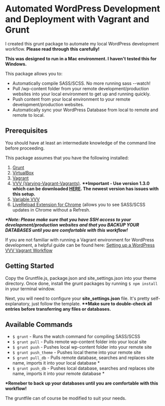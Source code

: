 # Automated WordPress Development and Deployment with Vagrant and Grunt
<p>I created this grunt package to automate my local WordPress development workflow. <strong>Please read through this carefully!</strong></p>

<p><strong>This was designed to run in a Mac environment. I haven't tested this for Windows.</strong></p> 

<p>This package allows you to:
<ul>
	<li>Automatically compile SASS/SCSS. No more running sass --watch!</li>
	<li>Pull /wp-content folder from your remote development/production websites into your local environment to get up and running quickly.</li>
	<li>Push content from your local environment to your remote development/production websites.</li>
	<li>Automatically sync your WordPress Database from local to remote and remote to local.</li>
</ul>
</p>

<h2>Prerequisites</h2>

<p>You should have at least an intermediate knowledge of the command line before proceeding.</p>

<p>This package assumes that you have the following installed:</p>
<ol>
	<li><a href="https://gruntjs.com/getting-started" target="_blank">Grunt</a></li>
	<li><a href="https://www.virtualbox.org/" target="_blank">VirtualBox</a></li>
	<li><a href="https://www.vagrantup.com/downloads.html" target="_blank">Vagrant</a></li>
	<li><a href="https://github.com/Varying-Vagrant-Vagrants/VVV" target="_blank">VVV (Varying-Vagrant-Vagrants)</a>. <strong>**Important - Use version 1.3.0 which can be downloaded <a href="https://github.com/Varying-Vagrant-Vagrants/VVV/archive/1.3.0.zip">HERE</a>. The newest version has issues with this setup.</strong></li>
	<li><a href="https://github.com/bradp/vv" target="_blank">Variable VVV</a></li>
	<li><a href="https://chrome.google.com/webstore/detail/livereload/jnihajbhpnppcggbcgedagnkighmdlei?hl=en">LiveReload Extension for Chrome</a> (allows you to see SASS/SCSS updates in Chrome without a Refresh.</li>
</ol>

<p><em><strong>*Note: Please make sure that you have SSH access to your development/production websites and that you BACKUP YOUR DATABASES until you are comfortable with this workflow!</strong></em></p>

<p>If you are not familiar with running a Vagrant environment for WordPress development, a helpful guide can be found here: <a href="http://wpbeaches.com/setting-up-a-wordpress-vvv-vagrant-workflow/" target="_blank">Setting up a WordPress VVV Vagrant Workflow</a></p>

<h2>Getting Started</h2>

<p>Copy the Gruntfile.js, package.json and site_settings.json into your theme directory. Once done, install the grunt packages by running <code>$ npm install</code> in your terminal window.</p>

<p>Next, you will need to configure your <strong>site_settings.json</strong> file. It's pretty self-explanatory, just follow the template. <strong>**Make sure to double-check all entries before transferring any files or databases.</strong></p>

<h2>Available Commands</h2>
<ul>
	<li><code>$ grunt</code> - Runs the watch command for compiling SASS/SCSS</li>
	<li><code>$ grunt pull</code> - Pulls remote wp-content folder into your local site</li>
	<li><code>$ grunt push</code> - Pushes local wp-content folder into your remote site</li>
	<li><code>$ grunt push_theme</code> - Pushes local theme into your remote site</li>
	<li><code>$ grunt pull_db</code> - Pulls remote database, searches and replaces site name, imports it into your local database *</li>
	<li><code>$ grunt push_db</code> - Pushes local database, searches and replaces site name, imports it into your remote database *</li>
</ul>

<p><strong>*Remeber to back up your databases until you are comfortable with this workflow!</strong></p>

<p>The gruntfile can of course be modified to suit your needs.</p>

